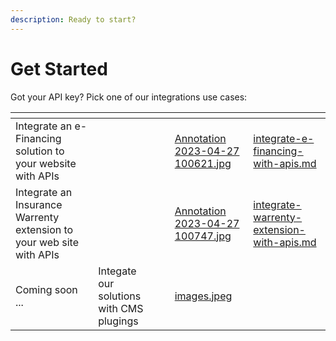 ```yaml
---
description: Ready to start?
---
```


# Get Started

Got your API key? Pick one of our integrations use cases:

<table data-card-size="large" data-column-title-hidden data-view="cards"><thead><tr><th></th><th></th><th data-hidden></th><th data-hidden data-card-cover data-type="files"></th><th data-hidden data-card-target data-type="content-ref"></th></tr></thead><tbody><tr><td>Integrate an e-Financing solution to your website with APIs</td><td></td><td></td><td><a href="../../.gitbook/assets/Annotation 2023-04-27 100621.jpg">Annotation 2023-04-27 100621.jpg</a></td><td><a href="integrate-e-financing-with-apis.md">integrate-e-financing-with-apis.md</a></td></tr><tr><td>Integrate an Insurance Warrenty extension to your web site with APIs </td><td></td><td></td><td><a href="../../.gitbook/assets/Annotation 2023-04-27 100747.jpg">Annotation 2023-04-27 100747.jpg</a></td><td><a href="integrate-warrenty-extension-with-apis.md">integrate-warrenty-extension-with-apis.md</a></td></tr><tr><td>Coming soon ...</td><td>Integate our solutions with CMS plugings</td><td></td><td><a href="../../.gitbook/assets/images.jpeg">images.jpeg</a></td><td></td></tr></tbody></table>
